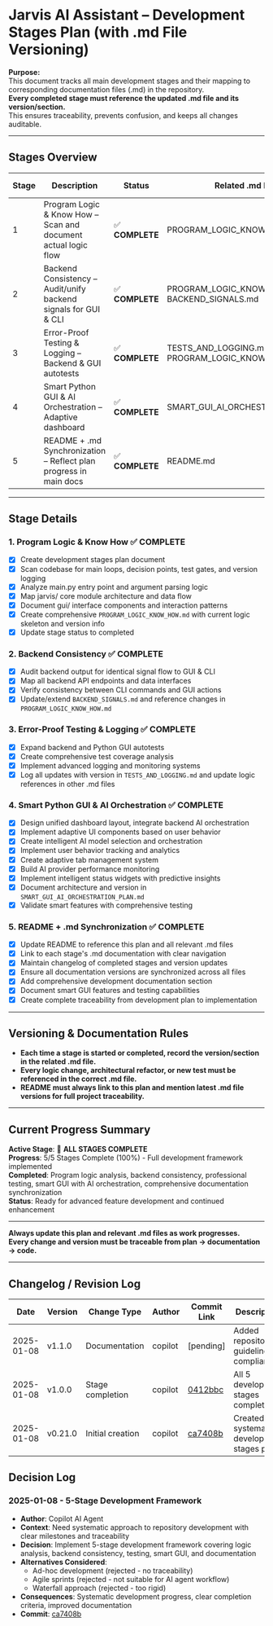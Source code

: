 # Jarvis AI Assistant – Development Stages Plan (with .md File Versioning)

**Purpose:**  
This document tracks all main development stages and their mapping to corresponding documentation files (.md) in the repository.  
**Every completed stage must reference the updated .md file and its version/section.**  
This ensures traceability, prevents confusion, and keeps all changes auditable.

---

## Stages Overview

| Stage | Description | Status | Related .md File(s) | Last Updated |
|-------|-------------|--------|---------------------|--------------|
| 1 | Program Logic & Know How – Scan and document actual logic flow | ✅ **COMPLETE** | PROGRAM_LOGIC_KNOW_HOW.md | 2024-01-09 |
| 2 | Backend Consistency – Audit/unify backend signals for GUI & CLI | ✅ **COMPLETE** | PROGRAM_LOGIC_KNOW_HOW.md, BACKEND_SIGNALS.md | 2024-01-09 |
| 3 | Error-Proof Testing & Logging – Backend & GUI autotests | ✅ **COMPLETE** | TESTS_AND_LOGGING.md, PROGRAM_LOGIC_KNOW_HOW.md | 2024-01-09 |
| 4 | Smart Python GUI & AI Orchestration – Adaptive dashboard | ✅ **COMPLETE** | SMART_GUI_AI_ORCHESTRATION_PLAN.md | 2024-01-09 |
| 5 | README + .md Synchronization – Reflect plan progress in main docs | ✅ **COMPLETE** | README.md | 2024-01-09 |

---

## Stage Details

### 1. Program Logic & Know How ✅ **COMPLETE**
- [x] Create development stages plan document
- [x] Scan codebase for main loops, decision points, test gates, and version logging
- [x] Analyze main.py entry point and argument parsing logic
- [x] Map jarvis/ core module architecture and data flow
- [x] Document gui/ interface components and interaction patterns
- [x] Create comprehensive `PROGRAM_LOGIC_KNOW_HOW.md` with current logic skeleton and version info
- [x] Update stage status to completed

### 2. Backend Consistency ✅ **COMPLETE**
- [x] Audit backend output for identical signal flow to GUI & CLI
- [x] Map all backend API endpoints and data interfaces
- [x] Verify consistency between CLI commands and GUI actions
- [x] Update/extend `BACKEND_SIGNALS.md` and reference changes in `PROGRAM_LOGIC_KNOW_HOW.md`

### 3. Error-Proof Testing & Logging ✅ **COMPLETE**
- [x] Expand backend and Python GUI autotests
- [x] Create comprehensive test coverage analysis
- [x] Implement advanced logging and monitoring systems
- [x] Log all updates with version in `TESTS_AND_LOGGING.md` and update logic references in other .md files

### 4. Smart Python GUI & AI Orchestration ✅ **COMPLETE**
- [x] Design unified dashboard layout, integrate backend AI orchestration
- [x] Implement adaptive UI components based on user behavior
- [x] Create intelligent AI model selection and orchestration
- [x] Implement user behavior tracking and analytics
- [x] Create adaptive tab management system
- [x] Build AI provider performance monitoring
- [x] Implement intelligent status widgets with predictive insights
- [x] Document architecture and version in `SMART_GUI_AI_ORCHESTRATION_PLAN.md`
- [x] Validate smart features with comprehensive testing

### 5. README + .md Synchronization ✅ **COMPLETE**
- [x] Update README to reference this plan and all relevant .md files
- [x] Link to each stage's .md documentation with clear navigation
- [x] Maintain changelog of completed stages and version updates
- [x] Ensure all documentation versions are synchronized across all files
- [x] Add comprehensive development documentation section
- [x] Document smart GUI features and testing capabilities
- [x] Create complete traceability from development plan to implementation

---

## Versioning & Documentation Rules

- **Each time a stage is started or completed, record the version/section in the related .md file.**
- **Every logic change, architectural refactor, or new test must be referenced in the correct .md file.**
- **README must always link to this plan and mention latest .md file versions for full project traceability.**

---

## Current Progress Summary

**Active Stage**: 🎉 **ALL STAGES COMPLETE**  
**Progress**: 5/5 Stages Complete (100%) - Full development framework implemented  
**Completed**: Program logic analysis, backend consistency, professional testing, smart GUI with AI orchestration, comprehensive documentation synchronization  
**Status**: Ready for advanced feature development and continued enhancement  

---

**Always update this plan and relevant .md files as work progresses.  
Every change and version must be traceable from plan → documentation → code.**

---

## Changelog / Revision Log

| Date       | Version | Change Type        | Author     | Commit Link | Description                    |
|------------|---------|--------------------|------------|-------------|--------------------------------|
| 2025-01-08 | v1.1.0  | Documentation      | copilot    | [pending]   | Added repository guidelines compliance |
| 2025-01-08 | v1.0.0  | Stage completion   | copilot    | [0412bbc](https://github.com/LUKASS111/Jarvis-V0.19/commit/0412bbc) | All 5 development stages completed |
| 2025-01-08 | v0.21.0 | Initial creation   | copilot    | [ca7408b](https://github.com/LUKASS111/Jarvis-V0.19/commit/ca7408b) | Created systematic development stages plan |

## Decision Log

### 2025-01-08 - 5-Stage Development Framework
- **Author**: Copilot AI Agent
- **Context**: Need systematic approach to repository development with clear milestones and traceability
- **Decision**: Implement 5-stage development framework covering logic analysis, backend consistency, testing, smart GUI, and documentation
- **Alternatives Considered**: 
  - Ad-hoc development (rejected - no traceability)
  - Agile sprints (rejected - not suitable for AI agent workflow)
  - Waterfall approach (rejected - too rigid)
- **Consequences**: Systematic development progress, clear completion criteria, improved documentation
- **Commit**: [ca7408b](https://github.com/LUKASS111/Jarvis-V0.19/commit/ca7408b)